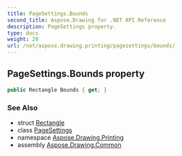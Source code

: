 ```yaml
---
title: PageSettings.Bounds
second_title: Aspose.Drawing for .NET API Reference
description: PageSettings property. 
type: docs
weight: 20
url: /net/aspose.drawing.printing/pagesettings/bounds/
---
```

## PageSettings.Bounds property

```csharp
public Rectangle Bounds { get; }
```

### See Also

* struct [Rectangle](../../../aspose.drawing/rectangle/)
* class [PageSettings](../)
* namespace [Aspose.Drawing.Printing](../../pagesettings/)
* assembly [Aspose.Drawing.Common](../../../)


